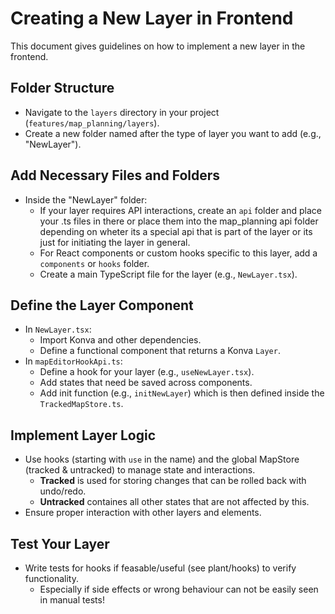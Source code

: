 # Creating a New Layer in Frontend

This document gives guidelines on how to implement a new layer in the frontend.

## Folder Structure

- Navigate to the `layers` directory in your project (`features/map_planning/layers`).
- Create a new folder named after the type of layer you want to add (e.g., "NewLayer").

## Add Necessary Files and Folders

- Inside the "NewLayer" folder:
  - If your layer requires API interactions, create an `api` folder and place your .ts files in there or place them into the map_planning api folder depending on wheter its a special api that is part of the layer or its just for initiating the layer in general.
  - For React components or custom hooks specific to this layer, add a `components` or `hooks` folder.
  - Create a main TypeScript file for the layer (e.g., `NewLayer.tsx`).

## Define the Layer Component

- In `NewLayer.tsx`:
  - Import Konva and other dependencies.
  - Define a functional component that returns a Konva `Layer`.
- In `mapEditorHookApi.ts`:
  - Define a hook for your layer (e.g., `useNewLayer.tsx`).
  - Add states that need be saved across components.
  - Add init function (e.g., `initNewLayer`) which is then defined inside the `TrackedMapStore.ts`.

## Implement Layer Logic

- Use hooks (starting with `use` in the name) and the global MapStore (tracked & untracked) to manage state and interactions.
  - **Tracked** is used for storing changes that can be rolled back with undo/redo.
  - **Untracked** containes all other states that are not affected by this.
- Ensure proper interaction with other layers and elements.

## Test Your Layer

- Write tests for hooks if feasable/useful (see plant/hooks) to verify functionality.
  - Especially if side effects or wrong behaviour can not be easily seen in manual tests!
